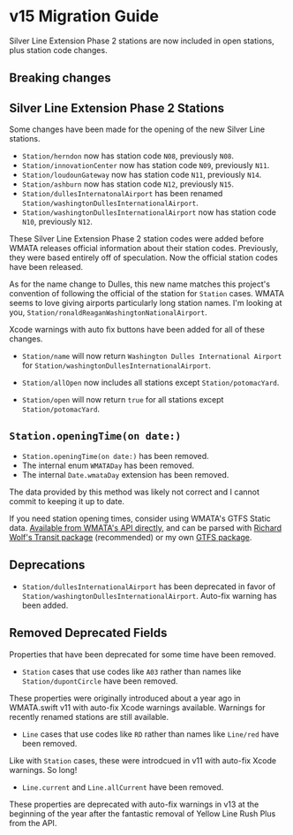 # v15 Migration Guide

Silver Line Extension Phase 2 stations are now included in open stations, plus station code changes.

## Breaking changes

## Silver Line Extension Phase 2 Stations

Some changes have been made for the opening of the new Silver Line stations.

- ``Station/herndon`` now has station code `N08`, previously `N08`.
- ``Station/innovationCenter`` now has station code `N09`, previously `N11`.
- ``Station/loudounGateway`` now has station code `N11`, previously `N14`.
- ``Station/ashburn`` now has station code `N12`, previously `N15`.
- ``Station/dullesInternatonalAirport`` has been renamed ``Station/washingtonDullesInternationalAirport``.
- ``Station/washingtonDullesInternationalAirport`` now has station code `N10`, previously `N12`.

These Silver Line Extension Phase 2 station codes were added before WMATA releases official information about their station codes. Previously, they were based entirely off of speculation. Now the official station codes have been released.

As for the name change to Dulles, this new name matches this project's convention of following the official of the station for ``Station`` cases. WMATA seems to love giving airports particularly long station names. I'm looking at you, ``Station/ronaldReaganWashingtonNationalAirport``.

Xcode warnings with auto fix buttons have been added for all of these changes.

- ``Station/name`` will now return `Washington Dulles International Airport` for ``Station/washingtonDullesInternationalAirport``.

- ``Station/allOpen`` now includes all stations except ``Station/potomacYard``.

- ``Station/open`` will now return `true` for all stations except ``Station/potomacYard``.

## `Station.openingTime(on date:)`

- `Station.openingTime(on date:)` has been removed.
- The internal enum `WMATADay` has been removed.
- The internal `Date.wmataDay` extension has been removed.

The data provided by this method was likely not correct and I cannot commit to keeping it up to date.

If you need station opening times, consider using WMATA's GTFS Static data. [Available from WMATA's API directly](https://developer.wmata.com/docs/services/gtfs/operations/5cdc5367acb52c9350f69753), and can be parsed with [Richard Wolf's Transit package](https://github.com/richwolf/transit) (recommended) or my own [GTFS package](https://github.com/emma-k-alexandra/GTFS).

## Deprecations

- ``Station/dullesInternationalAirport`` has been deprecated in favor of ``Station/washingtonDullesInternationalAirport``. Auto-fix warning has been added.

## Removed Deprecated Fields

Properties that have been deprecated for some time have been removed.

- ``Station`` cases that use codes like `A03` rather than names like ``Station/dupontCircle`` have been removed.

These properties were originally introduced about a year ago in WMATA.swift v11 with auto-fix Xcode warnings available. Warnings for recently renamed stations are still available.

- ``Line`` cases that use codes like `RD` rather than names like ``Line/red`` have been removed.

Like with `Station` cases, these were introdcued in v11 with auto-fix Xcode warnings. So long!

- `Line.current` and `Line.allCurrent` have been removed.

These properties are deprecated with auto-fix warnings in v13 at the beginning of the year after the fantastic removal of Yellow Line Rush Plus from the API.
